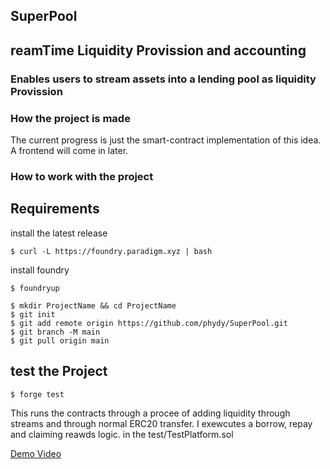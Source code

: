 ## SuperPool

## reamTime Liquidity Provission and accounting

### Enables users to stream assets into a lending pool as liquidity Provission

### How the project is made

The current progress is just the smart-contract implementation of this idea.
A frontend will come in later.

### How to work with the project

## Requirements

install the latest release

```
$ curl -L https://foundry.paradigm.xyz | bash

```

install foundry

```
$ foundryup
```

```
$ mkdir ProjectName && cd ProjectName
$ git init
$ git add remote origin https://github.com/phydy/SuperPool.git
$ git branch -M main
$ git pull origin main
```

## test the Project

```
$ forge test
```

This runs the contracts through a procee of adding liquidity through streams and through normal ERC20 transfer. I exewcutes a borrow, repay and claiming reawds logic. in the test/TestPlatform.sol

[Demo Video](https://www.loom.com/share/b563a6bf256747eaa8133c66710efe71)

